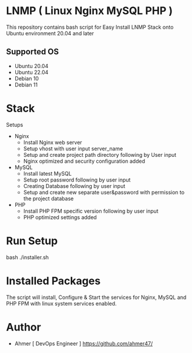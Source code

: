# LNMP ( Linux Nginx MySQL PHP )
This repository contains bash script for Easy Install LNMP Stack onto Ubuntu environment 20.04 and later

## Supported OS
- Ubuntu 20.04
- Ubuntu 22.04
- Debian 10
- Debian 11


# Stack 
Setups
- Nginx
	- Install Nginx web server
	- Setup vhost with user input server_name
	- Setup and create project path directory following by User input
	- Nginx optimized and security configuration added
- MySQL
	- Install latest MySQL
	- Setup root password following by user input
	- Creating Database following by user input
	- Setup and create new separate user&password with permission to the project database
- PHP
	- Install PHP FPM specific version following by user input
	- PHP optimized settings added

# Run Setup
bash ./installer.sh

# Installed Packages
The script will install, Configure & Start the services for Nginx, MySQL and PHP FPM with linux system services enabled.

# Author
- Ahmer [ DevOps Engineer ]
https://github.com/ahmer47/
